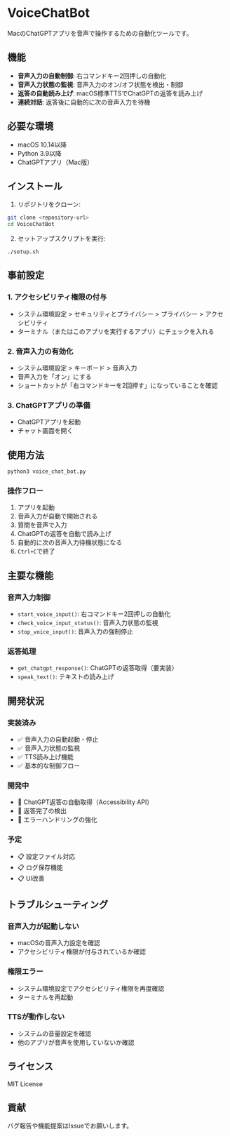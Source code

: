 # VoiceChatBot

MacのChatGPTアプリを音声で操作するための自動化ツールです。

## 機能

- **音声入力の自動制御**: 右コマンドキー2回押しの自動化
- **音声入力状態の監視**: 音声入力のオン/オフ状態を検出・制御
- **返答の自動読み上げ**: macOS標準TTSでChatGPTの返答を読み上げ
- **連続対話**: 返答後に自動的に次の音声入力を待機

## 必要な環境

- macOS 10.14以降
- Python 3.9以降
- ChatGPTアプリ（Mac版）

## インストール

1. リポジトリをクローン:
```bash
git clone <repository-url>
cd VoiceChatBot
```

2. セットアップスクリプトを実行:
```bash
./setup.sh
```

## 事前設定

### 1. アクセシビリティ権限の付与
- システム環境設定 > セキュリティとプライバシー > プライバシー > アクセシビリティ
- ターミナル（またはこのアプリを実行するアプリ）にチェックを入れる

### 2. 音声入力の有効化
- システム環境設定 > キーボード > 音声入力
- 音声入力を「オン」にする
- ショートカットが「右コマンドキーを2回押す」になっていることを確認

### 3. ChatGPTアプリの準備
- ChatGPTアプリを起動
- チャット画面を開く

## 使用方法

```bash
python3 voice_chat_bot.py
```

### 操作フロー
1. アプリを起動
2. 音声入力が自動で開始される
3. 質問を音声で入力
4. ChatGPTの返答を自動で読み上げ
5. 自動的に次の音声入力待機状態になる
6. `Ctrl+C`で終了

## 主要な機能

### 音声入力制御
- `start_voice_input()`: 右コマンドキー2回押しの自動化
- `check_voice_input_status()`: 音声入力状態の監視
- `stop_voice_input()`: 音声入力の強制停止

### 返答処理
- `get_chatgpt_response()`: ChatGPTの返答取得（要実装）
- `speak_text()`: テキストの読み上げ

## 開発状況

### 実装済み
- ✅ 音声入力の自動起動・停止
- ✅ 音声入力状態の監視
- ✅ TTS読み上げ機能
- ✅ 基本的な制御フロー

### 開発中
- 🔄 ChatGPT返答の自動取得（Accessibility API）
- 🔄 返答完了の検出
- 🔄 エラーハンドリングの強化

### 予定
- 📋 設定ファイル対応
- 📋 ログ保存機能
- 📋 UI改善

## トラブルシューティング

### 音声入力が起動しない
- macOSの音声入力設定を確認
- アクセシビリティ権限が付与されているか確認

### 権限エラー
- システム環境設定でアクセシビリティ権限を再度確認
- ターミナルを再起動

### TTSが動作しない
- システムの音量設定を確認
- 他のアプリが音声を使用していないか確認

## ライセンス

MIT License

## 貢献

バグ報告や機能提案はIssueでお願いします。